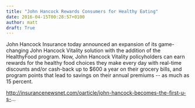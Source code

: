 ```yaml
---
title: "John Hancock Rewards Consumers for Healthy Eating"
date: 2016-04-15T00:28:57+0100
author: matt
draft: True
---
```

John Hancock Insurance today announced an expansion of its game-changing John Hancock Vitality solution with the addition of the HealthyFood program. Now, John Hancock Vitality policyholders can earn rewards for the healthy food choices they make every day with real-time discounts and/or cash-back up to $600 a year on their grocery bills, and program points that lead to savings on their annual premiums -- as much as 15 percent.

http://insurancenewsnet.com/oarticle/john-hancock-becomes-the-first-u-s-...
